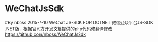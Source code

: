 # WeChatJsSdk
#By nboss 2015-7-10
WeChat JS-SDK FOR DOTNET 微信公众平台JS-SDK .NET版，根据官司方开发文档提供的php代码修翻译修改
https://github.com/nboss/WeChatJsSdk
